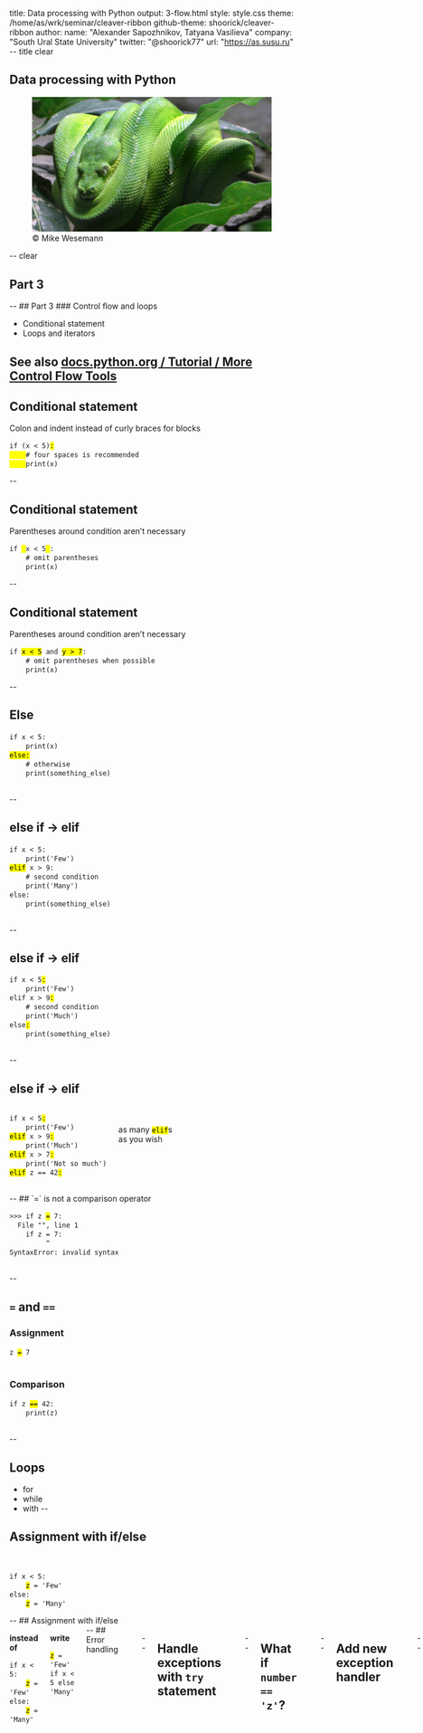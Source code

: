 title: Data processing with Python
output: 3-flow.html
style: style.css
theme: /home/as/wrk/seminar/cleaver-ribbon
github-theme: shoorick/cleaver-ribbon
author:
  name: "Alexander Sapozhnikov, Tatyana Vasilieva"
  company: "South Ural State University"
  twitter: "@shoorick77"
  url: "https://as.susu.ru"
-- title clear
## Data processing with Python
<figure>
    <img class="cover" src="images/baumpython-cropped.jpg" alt="Python">
    <figcaption class="copyright right white">
        © Mike Wesemann
    </figcaption>
</figure>
-- clear
<h2 class="shout shrink">Part 3</h2>
--
## Part 3
### Control flow and loops

* Conditional statement
* Loops and iterators

See also [docs.python.org / Tutorial / More Control Flow Tools](https://docs.python.org/3.7/tutorial/controlflow.html)
--
## Conditional statement

Colon and indent instead of curly braces for blocks

<pre>
<code>if (x &lt; 5)<mark>:</mark>
<mark>    </mark><span class="comment"># four spaces is recommended</span>
<mark>    </mark>print(x)</code>
</pre>
--
## Conditional statement

Parentheses around condition aren’t necessary

<pre>
<code>if <mark> </mark>x &lt; 5<mark> </mark>:
    <span class="comment"># omit parentheses</span>
    print(x)</code>
</pre>
--
## Conditional statement

Parentheses around condition aren’t necessary

<pre>
<code>if <mark>x &lt; 5</mark> and <mark>y &gt; 7</mark>:
    <span class="comment"># omit parentheses when possible</span>
    print(x)</code>
</pre>

--
## Else

<pre>
<code>if x &lt; 5:
    print(x)
<mark>else:</mark>
    <span class="comment"># otherwise</span>
    print(something_else)
</code>
</pre>
--
## else if → elif

<pre>
<code>if x &lt; 5:
    print('Few')
<mark class="green">elif</mark> x &gt; 9:
    <span class="comment"># second condition</span>
    print('Many')
else:
    print(something_else)
</code>
</pre>
--
## else if → elif

<pre>
<code>if x &lt; 5<mark>:</mark>
    print('Few')
elif x &gt; 9<mark>:</mark>
    <span class="comment"># second condition</span>
    print('Much')
else<mark>:</mark>
    print(something_else)
</code>
</pre>
--
## else if → elif

<div class="two columns">
<div>
<pre>
<code>if x &lt; 5<mark>:</mark>
    print('Few')
<mark class="green">elif</mark> x &gt; 9<mark>:</mark>
    print('Much')
<mark class="green">elif</mark> x &gt; 7<mark>:</mark>
    print('Not so much')
<mark class="green">elif</mark> z == 42<mark>:</mark>
</code>
</pre>
</div><div>
<br><br>
as many <code><mark class="green">elif</mark></code>s
<br>as you wish
</div></div>
--
## `=` is not a comparison operator

<pre>
<code>&gt;&gt;&gt; if z <mark class="important">=</mark> 7:
  File "<stdin>", line 1
    if z = 7:
         ^
SyntaxError: invalid syntax
</code>
</pre>

--
## `=` and `==`

### Assignment
<pre>
<code>z <mark class="orange">=</mark> 7
</code>
</pre>

### Comparison

<pre>
<code>if z <mark class="green">==</mark> 42:
    <span class="comment">print(z)</span>
</code>
</pre>
--
## Loops
  * for
  * while
  * with
--
## Assignment with if/else

<div class="two columns">
<div>
&nbsp;
<pre><code>if x &lt; 5:
    <mark>z</mark> = 'Few'
else:
    <mark>z</mark> = 'Many'
</code></pre></div>
</div>
--
## Assignment with if/else

<div class="two columns">
<div>

**instead of**

<pre><code>if x &lt; 5:
    <mark>z</mark> = 'Few'
else:
    <mark>z</mark> = 'Many'
</code></pre>
</div><div>

**write**

<div><pre><code><mark>z</mark> = 'Few' if x < 5 else 'Many'</code>
</pre>
</div>
</div>
--
## Error handling

<pre><code>&gt;&gt;&gt; stuff = ['hydrogen', 'helium', 'lithium']
&gt;&gt;&gt; <mark>number</mark> = input('Enter number of element ')
Enter number of element <mark>42</mark>
&gt;&gt;&gt; print(stuff[int(<mark>number</mark>)])
<span class="error">Traceback (most recent call last):
  File "&lt;stdin&gt;", line 1, in &lt;module&gt;
<mark class="orange">IndexError</mark>: list index out of range</span>
</code></pre>
--
## Handle exceptions with `try` statement

<pre><code>&gt;&gt;&gt; <mark>try:</mark>
...     print(stuff[int(number)])
... <mark class="orange">except IndexError</mark>:
...     print(f'Wrong index. Use number less than {len(stuff)}')
...
Wrong index. Use number less than 3
</code></pre>
--
## What if `number == 'z'`?

<pre><code>&gt;&gt;&gt; <mark>try:</mark>
...     print(stuff[int(number)])
... <mark class="orange">except IndexError</mark>:
...     print(f'Wrong index. Use number less than {len(stuff)}')
...
<span class="error">Traceback (most recent call last):
  File "<stdin>", line 2, in <module>
<mark class="orange">ValueError</mark>: invalid literal for int() with base 10: 'z'</span>
</code></pre>
--
## Add new exception handler

<pre><code>&gt;&gt;&gt; <mark>try:</mark>
...     print(stuff[int(number)])
... <mark class="orange">except IndexError</mark>:
...     print(f'Wrong index. Use number less than {len(stuff)}')
... <mark class="orange">except ValueError</mark>:
...     print(f'Index must be an integer number')
</code></pre>
--
## Add `else` when there is no any exception
<pre><code>&gt;&gt;&gt; <mark>try:</mark> <span class="comment"># number == 2</span>
...     print(stuff[int(number)])
... <span class="comment"># skipped</span>
... <mark class="green">else</mark>:
...     print('OK')
...
lithium
OK
</code></pre>
--
## `finally` is executing after all checks
<div class="two columns">
<div>
<pre><code>... <span class="comment"># skipped</span>
... <mark class="green">else</mark>:
...     print('OK')
... <mark class="blue">finally</mark>:
...     print("That's all folks!")
...</code></pre>
</div><div>
<h3>output:</h3>
<pre><code>lithium
OK
That's all folks!
</code></pre>
</div></div>
--
## `finally` is executing after all checks
<div class="two columns">
<div>
<pre><code><mark>try:</mark>
...     print(stuff[int(number)])
... <mark class="orange">except IndexError</mark>:
...     print(f'Wrong index...
... <span class="comment"># skipped</span>
... <mark class="blue">finally</mark>:
...     print("That's all folks!")</code></pre>
</div><div>
when `number` is wrong
<h3>output:</h3>
<pre><code>Wrong index. Use number less than 3
That's all folks!
</code></pre>
</div></div>

--
<h2 class="shout">Loops</h2>
--
## <mark>for</mark> loop

<pre><code>
for <mark class="orange">item</mark> in <mark class="green">sequence</mark>:
    <span class="comment"># do something</span>
</code></pre>
--
## Iterate through list

<pre><code>
people = ['Alice', 'Bob', 'Charlie']
for <mark class="orange">person</mark> in <mark class="green">people</mark>:
    print(person)
</code></pre>
--
## Iterate over range

<pre><code>
teen = range(13, 20)
for <mark class="orange">age</mark> in <mark class="green">teen</mark>:
    print(f'Age is {age}')
</code></pre>
--
## Iterate over range

<pre><code>
teen = range(13, 20)
for <mark class="orange">age</mark> in <mark class="green">teen</mark>:
    print(f'Age is {age}')

for <mark class="orange">i</mark> in <mark class="green">range(10)</mark>:
    do_something() <span class="comment"># ten times</span>
</code></pre>
--
## Counter name

`i`, `j`, `k` (and `x`, `y`, `z`) are good names for counter variables
<pre><code>
for <mark class="orange">x</mark> in width:
    for <mark>y</mark> in height:
        for <mark class="green">z</mark> in depth:
            do_something(<mark class="orange">x</mark>, <mark>y</mark>, <mark class="green">z</mark>)
</code></pre>
--
## How to iterate over several sequences simultaneously?

<pre><code>
<mark class="orange">colors</mark> = ['red',   'orange', 'yellow'  ]
<mark>people</mark> = ['Alice', 'Bob',    'Charlie' ]
<mark class="green">fruits</mark> = ['apple', 'banana', 'cucumber']
</code></pre>
--
## How to iterate over several sequences simultaneously?

<pre><code>
colors = [<mark class="blue">'red',  </mark> 'orange', 'yellow'  ]
people = [<mark class="blue">'Alice',</mark> 'Bob',    'Charlie' ]
fruits = [<mark class="blue">'apple',</mark> 'banana', 'cucumber']
</code></pre>
--
## How to iterate over several sequences simultaneously?

<pre><code>
colors = ['red',   <mark class="blue">'orange',</mark> 'yellow'  ]
people = ['Alice', <mark class="blue">'Bob',   </mark> 'Charlie' ]
fruits = ['apple', <mark class="blue">'banana',</mark> 'cucumber']
</code></pre>
--
## How to iterate over several sequences simultaneously?

<pre><code>
colors = ['red',   'orange', <mark class="blue">'yellow'  </mark>]
people = ['Alice', 'Bob',    <mark class="blue">'Charlie' </mark>]
fruits = ['apple', 'banana', <mark class="blue">'cucumber'</mark>]
</code></pre>
--
## zip

<pre>
<code>&gt;&gt;&gt; for <mark class="orange">color</mark>, <mark>name</mark>, <mark class="green">fruit</mark> in zip(<mark class="orange">colors</mark>, <mark>people</mark>, <mark class="green">fruits</mark>):
...     print(f'{<mark>name</mark>} has {<mark class="orange">color</mark>} {<mark class="green">fruit</mark>}')
...
Alice has red apple
<mark>Bob</mark> has <mark class="orange">orange</mark> <mark class="green">banana</mark>
Charlie</mark> has yellow cucumber
</code></pre>
--
## How to enumerate items?

1. First
2. Second
3. Third
4. Fourth
5. Fifth

--
## Example: chemical elements
```
>>> stuff = ['hydrogen', 'helium', 'lithium']
```

![name → value](images/periodic-table.dot.svg)
--
## Classic way
```
>>> stuff = ['hydrogen', 'helium', 'lithium']
>>> for i in range(len(stuff)):
...     print(i + 1, stuff[i])
...
1 hydrogen
2 helium
3 lithium
```
--
## Use zip and range for numbering

```
>>> for number, name in zip(range(1, len(stuff) + 1), stuff):
...     print(number, name)
...
1 hydrogen
2 helium
3 lithium
```
--
## enumerate
```
>>> for number, name in enumerate(stuff):
...     print(number, name)
...
0 hydrogen
1 helium
2 lithium
```
--
## enumerate

<pre>
<code>&gt;&gt;&gt; for number, name in enumerate(stuff, <mark>start=1</mark>):
...     print(number, name)
...
<mark>1</mark> hydrogen
<mark>2</mark> helium
<mark>3</mark> lithium
</code></pre>
--
## Iterate over dict — see its methods

<pre>
<code>&gt;&gt;&gt; fruits = {'apple': 'red', 'banana': 'yellow', 'cucumber': 'green'}
&gt;&gt;&gt; fruits.<mark>items</mark>()
dict_items([('apple', 'red'), ('banana', 'yellow'), ('cucumber', 'green')])
&gt;&gt;&gt; fruits.<mark class="green">keys</mark>()
dict_keys(['apple', 'banana', 'cucumber'])
&gt;&gt;&gt; fruits.<mark class="orange">values</mark>()
dict_values(['red', 'yellow', 'green'])
</code></pre>
--
## Iterate over whole dict

<pre>
<code>&gt;&gt;&gt; for fruit, color in fruits.<mark>items</mark>():
...     print(f'{fruit} is {color}')
...
apple is red
banana is yellow
cucumber is green
</code></pre>
--
## Iterate over keys of dict

<pre>
<code>&gt;&gt;&gt; for fruit in fruits.<mark class="green">keys</mark>():
...     print(fruits[fruit], fruit)
...
red apple
yellow banana
green cucumber
</code></pre>
--
## while

<pre>
<code>while <mark>condition:</mark>
    <span class="comment"># do something</span>
</code></pre>
--
## while

<pre>
<code>&gt;&gt;&gt; rest = 3
&gt;&gt;&gt; while <mark>rest &gt; 0</mark>:
...     print(f'Rest is {rest}')
...     rest -= 1
...
Rest is 3
Rest is 2
Rest is 1
</code></pre>
--
## while

<pre>
<code>&gt;&gt;&gt; rest = 3
&gt;&gt;&gt; while <mark>rest</mark>:
...     print(f'Rest is {rest}')
...     rest -= 1
...
Rest is 3
Rest is 2
Rest is 1
</code></pre>
--
## while

<pre>
<code>&gt;&gt;&gt; rest = 3
&gt;&gt;&gt; while rest:
...     print(f'Rest is {rest}')
...     rest <mark>-=</mark> 1
</code></pre>
--
## Increment and decrement

<pre><code>variable <mark class="green">+=</mark> delta  <span class="comment"># increase</span>
variable <mark class="orange">-=</mark> delta  <span class="comment"># decrease</span>
</code></pre>

Unlike C, C++, Java, JavaScript, Perl, PHP, Ruby etc

### Python has no `++` and `--` operators

--
## Python has no `++` and `--` operators
<pre>
<code>&gt;&gt;&gt; 3++2  <span class="comment"># 3 + +2</span>
5
&gt;&gt;&gt; 4--5 <span class="comment"># 4 − (−5) = 4 + 5</span>
9
</code></pre>
--
## Python has no `++` and `--` operators
<pre>
<code>&gt;&gt;&gt; 7++
  File "<stdin>", line 1
    7++
      ^
SyntaxError: invalid syntax
</code></pre>
--
## Loop
<div class="two columns">
  <div></div>
  <div>
![Loop](images/loop.dot.svg)
</div></div>
--
## Skip rest of loop with `continue`
<div class="two columns">
  <div>
<pre>
<code>&gt;&gt;&gt; for i in range(1, 5):
...     if i < 3: <mark>continue</mark>
...     print(i)
...
3
4</code></pre>
  </div>
  <div>
    ![Loop](images/loop-continue.dot.svg)
  </div>
</div>
--
## Go away from loop with `break`
<div class="two columns">
  <div>
<pre>
<code>&gt;&gt;&gt; for i in range(1, 55):
...     print(i)
...     if i > 2: <mark class="orange">break</mark>
...
1
2
3</code></pre>
  </div>
  <div>
    ![Loop](images/loop-break.dot.svg)
  </div>
</div>
--
## Python has no postconditional loop

<pre><code>do:
    <span class="comment"># do something</span>
    until condition</code></pre>

--
## Python has <mark class="orange">no postconditional loop</mark>

<img src="images/hatch-red-line.svg" alt="" style="float:left;margin-right:-180px">
<pre><code>do:
    <span class="comment"># do something</span>
    until condition</code></pre>
--
## Use `break` to emulate it
<pre>
<code>&gt;&gt;&gt; while True: <span class="comment"># infinite loop</span>
...     amount = input('How many? Or type q to quit ')
...     if amount == 'q':
...         <mark class="orange">break</mark>
...
How many? Or type q to quit 4
How many? Or type q to quit q
</code></pre>
